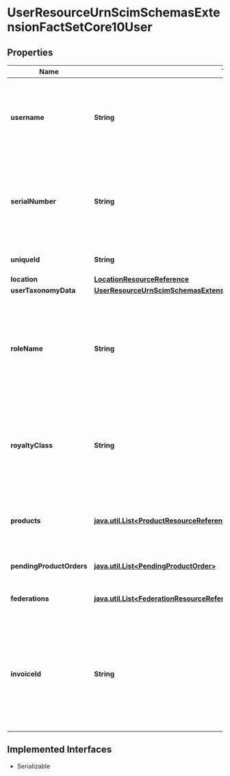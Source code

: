 

# UserResourceUrnScimSchemasExtensionFactSetCore10User


## Properties

Name | Type | Description | Notes
------------ | ------------- | ------------- | -------------
**username** | **String** | A FactSet \&quot;username\&quot; is FactSet&#39;s logical structure for grouping serial numbers into like-groups based on roleName, geographical location or line of business. | 
**serialNumber** | **String** | A serial number represents an individual&#39;s unique FactSet account identifier and base-workstation access. Serial numbers are allocated to an individual when a valid RoleName is present. |  [optional] [readonly]
**uniqueId** | **String** | User identifier from the legacy User Provisioning API. |  [optional] [readonly]
**location** | [**LocationResourceReference**](LocationResourceReference.md) |  |  [optional]
**userTaxonomyData** | [**UserResourceUrnScimSchemasExtensionFactSetCore10UserUserTaxonomyData**](UserResourceUrnScimSchemasExtensionFactSetCore10UserUserTaxonomyData.md) |  |  [optional]
**roleName** | **String** | Predetermined role of specific individual. Issues individual a base FactSet workstation and serial number. If passed as NULL a base-FactSet workstation will be allocated to the individual granting the individual a FactSet SerialNumber |  [optional]
**royaltyClass** | **String** | Determines the type of client the individual and the royalty fee to be remitted to FactSet for the individual. Expected Royalty Class values will be provided to you by your FactSet account representative. |  [optional]
**products** | [**java.util.List&lt;ProductResourceReferenceWithRapidActivationInfo&gt;**](ProductResourceReferenceWithRapidActivationInfo.md) | An array of FactSet products to allocate/remove from an individual. Individual must have a FactSet serial number associated with them. |  [optional]
**pendingProductOrders** | [**java.util.List&lt;PendingProductOrder&gt;**](PendingProductOrder.md) | An array of pending FactSet product orders. |  [optional] [readonly]
**federations** | [**java.util.List&lt;FederationResourceReference&gt;**](FederationResourceReference.md) | References to the federations in which the user has at least one assertion value. |  [optional]
**invoiceId** | **String** | The identifier of the invoice that should be associated with a new user for billing purposes. Note once an invoice ID has been assigned to a user, it cannot be modified via this API. If invoice ID re-assignment is necessary, please contact your FactSet representative. |  [optional]


## Implemented Interfaces

* Serializable


